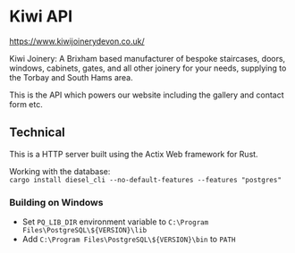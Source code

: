 # Kiwi API

https://www.kiwijoinerydevon.co.uk/

Kiwi Joinery: A Brixham based manufacturer of bespoke staircases, doors, windows, cabinets, gates, and all other joinery for your needs, supplying to the Torbay and South Hams area.

This is the API which powers our website including the gallery and contact form etc.

## Technical

This is a HTTP server built using the Actix Web framework for Rust.

Working with the database: \
`cargo install diesel_cli --no-default-features --features "postgres"`

### Building on Windows

- Set `PQ_LIB_DIR` environment variable to `C:\Program Files\PostgreSQL\${VERSION}\lib`
- Add `C:\Program Files\PostgreSQL\${VERSION}\bin` to `PATH`
